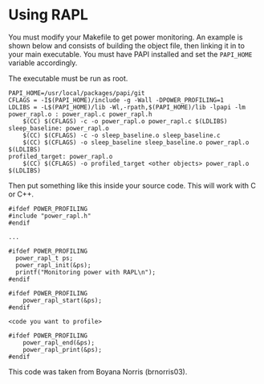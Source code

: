 # Using RAPL
You must modify your Makefile to get power monitoring. An example is shown below and consists of building the object file, then linking it in to your main executable. You must have PAPI installed and set the `PAPI_HOME`  variable accordingly.

The executable must be run as root.

```
PAPI_HOME=/usr/local/packages/papi/git
CFLAGS = -I$(PAPI_HOME)/include -g -Wall -DPOWER_PROFILING=1
LDLIBS = -L$(PAPI_HOME)/lib -Wl,-rpath,$(PAPI_HOME)/lib -lpapi -lm
power_rapl.o : power_rapl.c power_rapl.h
	$(CC) $(CFLAGS) -c -o power_rapl.o power_rapl.c $(LDLIBS)
sleep_baseline: power_rapl.o
	$(CC) $(CFLAGS) -c -o sleep_baseline.o sleep_baseline.c
	$(CC) $(CFLAGS) -o sleep_baseline sleep_baseline.o power_rapl.o $(LDLIBS)
profiled_target: power_rapl.o
	$(CC) $(CFLAGS) -o profiled_target <other objects> power_rapl.o $(LDLIBS)
```

Then put something like this inside your source code. This will work with C or C++.
```
#ifdef POWER_PROFILING
#include "power_rapl.h"
#endif

...

#ifdef POWER_PROFILING
  power_rapl_t ps;
  power_rapl_init(&ps);
  printf("Monitoring power with RAPL\n");
#endif

#ifdef POWER_PROFILING
    power_rapl_start(&ps);
#endif

<code you want to profile>

#ifdef POWER_PROFILING
    power_rapl_end(&ps);
    power_rapl_print(&ps);
#endif
```

This code was taken from Boyana Norris (brnorris03).

